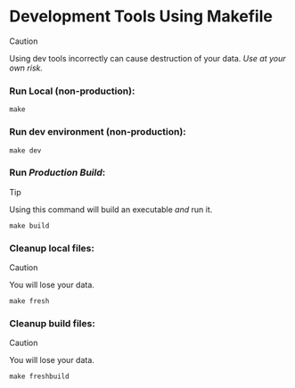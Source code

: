# Development Tools Using Makefile

> [!CAUTION]  
> Using dev tools incorrectly can cause destruction of your data. *Use at your own risk.*

### Run Local (non-production):
```
make
```
### Run dev environment (non-production):
```
make dev
```
### Run *Production Build*:
> [!TIP]  
> Using this command will build an executable *and* run it.
```
make build
```
### Cleanup local files:
> [!CAUTION]  
> You will lose your data.
```
make fresh
```
### Cleanup build files:
> [!CAUTION]  
> You will lose your data.
```
make freshbuild
```